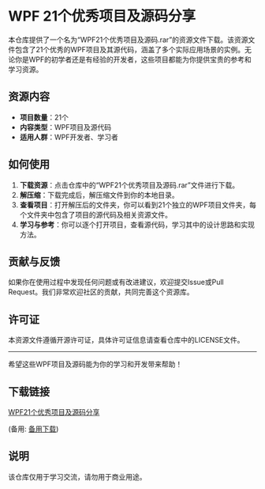 # WPF 21个优秀项目及源码分享

本仓库提供了一个名为“WPF21个优秀项目及源码.rar”的资源文件下载。该资源文件包含了21个优秀的WPF项目及其源代码，涵盖了多个实际应用场景的实例。无论你是WPF的初学者还是有经验的开发者，这些项目都能为你提供宝贵的参考和学习资源。

## 资源内容

- **项目数量**：21个
- **内容类型**：WPF项目及源代码
- **适用人群**：WPF开发者、学习者

## 如何使用

1. **下载资源**：点击仓库中的“WPF21个优秀项目及源码.rar”文件进行下载。
2. **解压缩**：下载完成后，解压缩文件到你的本地目录。
3. **查看项目**：打开解压后的文件夹，你可以看到21个独立的WPF项目文件夹，每个文件夹中包含了项目的源代码及相关资源文件。
4. **学习与参考**：你可以逐个打开项目，查看源代码，学习其中的设计思路和实现方法。

## 贡献与反馈

如果你在使用过程中发现任何问题或有改进建议，欢迎提交Issue或Pull Request。我们非常欢迎社区的贡献，共同完善这个资源库。

## 许可证

本资源文件遵循开源许可证，具体许可证信息请查看仓库中的LICENSE文件。

---

希望这些WPF项目及源码能为你的学习和开发带来帮助！

## 下载链接
[WPF21个优秀项目及源码分享](https://pan.quark.cn/s/3c8d51a8cb32) 

(备用: [备用下载](https://pan.baidu.com/s/1s8p_c3CmhR6AZhlAOs4dkQ?pwd=1234))

## 说明

该仓库仅用于学习交流，请勿用于商业用途。
